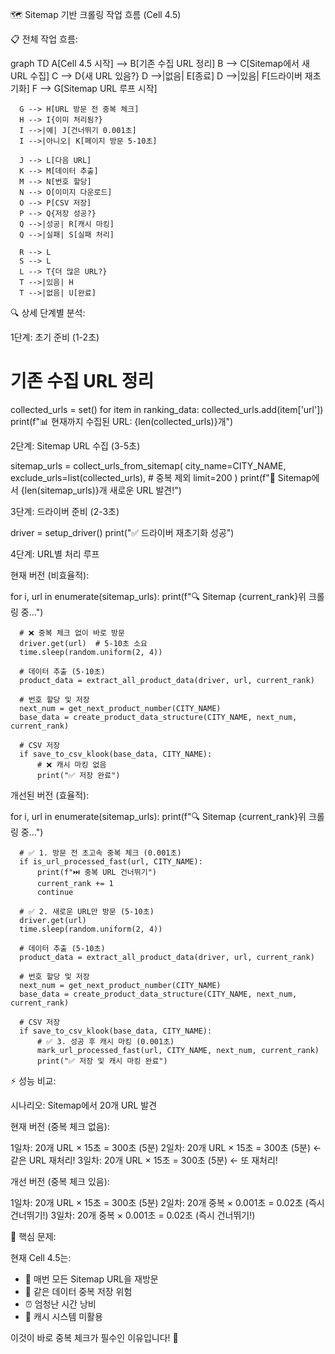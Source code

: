 🗺️ Sitemap 기반 크롤링 작업 흐름 (Cell 4.5)

  📋 전체 작업 흐름:

  graph TD
      A[Cell 4.5 시작] --> B[기존 수집 URL 정리]
      B --> C[Sitemap에서 새 URL 수집]
      C --> D{새 URL 있음?}
      D -->|없음| E[종료]
      D -->|있음| F[드라이버 재초기화]
      F --> G[Sitemap URL 루프 시작]

      G --> H[URL 방문 전 중복 체크]
      H --> I{이미 처리됨?}
      I -->|예| J[건너뛰기 0.001초]
      I -->|아니오| K[페이지 방문 5-10초]

      J --> L[다음 URL]
      K --> M[데이터 추출]
      M --> N[번호 할당]
      N --> O[이미지 다운로드]
      O --> P[CSV 저장]
      P --> Q{저장 성공?}
      Q -->|성공| R[캐시 마킹]
      Q -->|실패| S[실패 처리]

      R --> L
      S --> L
      L --> T{더 많은 URL?}
      T -->|있음| H
      T -->|없음| U[완료]

  🔍 상세 단계별 분석:

  1단계: 초기 준비 (1-2초)

  # 기존 수집 URL 정리
  collected_urls = set()
  for item in ranking_data:
      collected_urls.add(item['url'])
  print(f"📊 현재까지 수집된 URL: {len(collected_urls)}개")

  2단계: Sitemap URL 수집 (3-5초)

  sitemap_urls = collect_urls_from_sitemap(
      city_name=CITY_NAME,
      exclude_urls=list(collected_urls),  # 중복 제외
      limit=200
  )
  print(f"🎉 Sitemap에서 {len(sitemap_urls)}개 새로운 URL 발견!")

  3단계: 드라이버 준비 (2-3초)

  driver = setup_driver()
  print("✅ 드라이버 재초기화 성공")

  4단계: URL별 처리 루프

  현재 버전 (비효율적):

  for i, url in enumerate(sitemap_urls):
      print(f"🔍 Sitemap {current_rank}위 크롤링 중...")

      # ❌ 중복 체크 없이 바로 방문
      driver.get(url)  # 5-10초 소요
      time.sleep(random.uniform(2, 4))

      # 데이터 추출 (5-10초)
      product_data = extract_all_product_data(driver, url, current_rank)

      # 번호 할당 및 저장
      next_num = get_next_product_number(CITY_NAME)
      base_data = create_product_data_structure(CITY_NAME, next_num, current_rank)

      # CSV 저장
      if save_to_csv_klook(base_data, CITY_NAME):
          # ❌ 캐시 마킹 없음
          print("✅ 저장 완료")

  개선된 버전 (효율적):

  for i, url in enumerate(sitemap_urls):
      print(f"🔍 Sitemap {current_rank}위 크롤링 중...")

      # ✅ 1. 방문 전 초고속 중복 체크 (0.001초)
      if is_url_processed_fast(url, CITY_NAME):
          print(f"⏭️ 중복 URL 건너뛰기")
          current_rank += 1
          continue

      # ✅ 2. 새로운 URL만 방문 (5-10초)
      driver.get(url)
      time.sleep(random.uniform(2, 4))

      # 데이터 추출 (5-10초)
      product_data = extract_all_product_data(driver, url, current_rank)

      # 번호 할당 및 저장
      next_num = get_next_product_number(CITY_NAME)
      base_data = create_product_data_structure(CITY_NAME, next_num, current_rank)

      # CSV 저장
      if save_to_csv_klook(base_data, CITY_NAME):
          # ✅ 3. 성공 후 캐시 마킹 (0.001초)
          mark_url_processed_fast(url, CITY_NAME, next_num, current_rank)
          print("✅ 저장 및 캐시 마킹 완료")

  ⚡ 성능 비교:

  시나리오: Sitemap에서 20개 URL 발견

  현재 버전 (중복 체크 없음):

  1일차: 20개 URL × 15초 = 300초 (5분)
  2일차: 20개 URL × 15초 = 300초 (5분) ← 같은 URL 재처리!
  3일차: 20개 URL × 15초 = 300초 (5분) ← 또 재처리!

  개선 버전 (중복 체크 있음):

  1일차: 20개 URL × 15초 = 300초 (5분)
  2일차: 20개 중복 × 0.001초 = 0.02초 (즉시 건너뛰기!)
  3일차: 20개 중복 × 0.001초 = 0.02초 (즉시 건너뛰기!)

  🎯 핵심 문제:

  현재 Cell 4.5는:
  - 🐌 매번 모든 Sitemap URL을 재방문
  - 💾 같은 데이터 중복 저장 위험
  - ⏰ 엄청난 시간 낭비
  - 🚫 캐시 시스템 미활용

  이것이 바로 중복 체크가 필수인 이유입니다! 🚨
